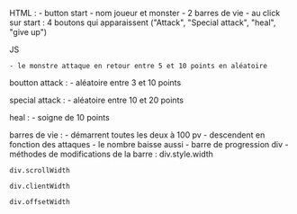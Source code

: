 HTML : 
    - button start
    - nom joueur et monster
    - 2 barres de vie
    - au click sur start : 4 boutons qui apparaissent ("Attack", "Special attack", "heal", "give up") 
   

JS

    - le monstre attaque en retour entre 5 et 10 points en aléatoire 
boutton attack :
    - aléatoire entre 3 et 10 points
    
special attack :
    - aléatoire entre 10 et 20 points

heal :
    - soigne de 10 points

barres de vie :
    - démarrent toutes les deux à 100 pv
    - descendent en fonction des attaques
    - le nombre baisse aussi
    - barre de progression div 
    - méthodes de modifications de la barre : div.style.width

    div.scrollWidth

    div.clientWidth

    div.offsetWidth
